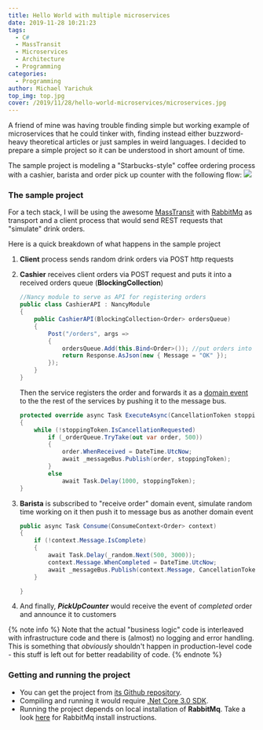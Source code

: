 ```yaml
---
title: Hello World with multiple microservices
date: 2019-11-28 10:21:23
tags:
  - C#
  - MassTransit
  - Microservices
  - Architecture
  - Programming
categories:
  - Programming
author: Michael Yarichuk
top_img: top.jpg
cover: /2019/11/28/hello-world-microservices/microservices.jpg
---
```

A friend of mine was having trouble finding simple but working example of microservices that he could tinker with, finding instead either buzzword-heavy theoretical articles or just samples in weird languages. I decided to prepare a simple project so it can be understood in short amount of time.  
  
The sample project is modeling a "Starbucks-style" coffee ordering process with a cashier, barista and order pick up counter with the following flow:
![](process.jpg)
  
  
### The sample project
For a tech stack, I will be using the awesome [MassTransit](https://masstransit-project.com/) with [RabbitMq](https://www.rabbitmq.com/) as transport and a client process that would send REST requests that "simulate" drink orders.

Here is a quick breakdown of what happens in the sample project
 1. **Client** process sends random drink orders via POST http requests
 2. **Cashier** receives client orders via POST request and puts it into a received orders queue (**BlockingCollection<T>**)
	```cs
	//Nancy module to serve as API for registering orders
	public class CashierAPI : NancyModule
    {
        public CashierAPI(BlockingCollection<Order> ordersQueue)
        {
            Post("/orders", args =>
            {
                ordersQueue.Add(this.Bind<Order>()); //put orders into "order queue"
                return Response.AsJson(new { Message = "OK" });
            });
        }
    }
    ```
    Then the service registers the order and forwards it as a [domain event](https://docs.microsoft.com/en-us/dotnet/architecture/microservices/microservice-ddd-cqrs-patterns/domain-events-design-implementation) to the the rest of the services by pushing it to the message bus.
    
    ```cs
    protected override async Task ExecuteAsync(CancellationToken stoppingToken)
    {
        while (!stoppingToken.IsCancellationRequested)
            if (_orderQueue.TryTake(out var order, 500))
            {
                order.WhenReceived = DateTime.UtcNow;
                await _messageBus.Publish(order, stoppingToken);
            }
            else
                await Task.Delay(1000, stoppingToken);
    }    
    ```
 3. **Barista** is subscribed to "receive order" domain event, simulate random time working on it then push it to message bus as another domain event
    ```cs
    public async Task Consume(ConsumeContext<Order> context)
    {
        if (!context.Message.IsComplete)
        {
            await Task.Delay(_random.Next(500, 3000));
            context.Message.WhenCompleted = DateTime.UtcNow;
            await _messageBus.Publish(context.Message, CancellationToken.None);
        }

    }    
    ```
 4. And finally, ***PickUpCounter*** would receive the event of *completed* order and announce it to customers
  
{% note info %}
Note that the actual "business logic" code is interleaved with infrastructure code and there is (almost) no logging and error handling. This is something that *obviously* shouldn't happen in production-level code - this stuff is left out for better readability of code.
{% endnote %}
  
### Getting and running the project
* You can get the project from [its Github repository](https://github.com/myarichuk/Samples.MSA).
* Compiling and running it would require [.Net Core 3.0 SDK](https://dotnet.microsoft.com/download/dotnet-core/3.0).
* Running the project depends on local installation of **RabbitMq**. Take a look [here](https://www.rabbitmq.com/download.html) for RabbitMq install instructions.